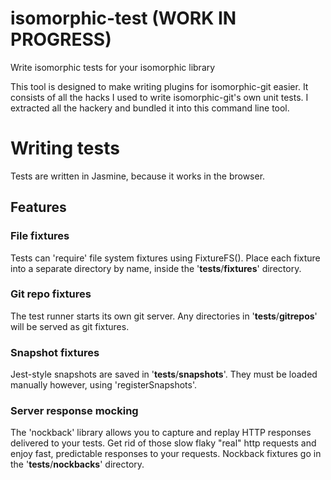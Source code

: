 # isomorphic-test (WORK IN PROGRESS)
Write isomorphic tests for your isomorphic library

This tool is designed to make writing plugins for isomorphic-git easier.
It consists of all the hacks I used to write isomorphic-git's own unit tests.
I extracted all the hackery and bundled it into this command line tool.

# Writing tests

Tests are written in Jasmine, because it works in the browser.

## Features

### File fixtures

Tests can 'require' file system fixtures using FixtureFS().
Place each fixture into a separate directory by name, inside the '__tests__/__fixtures__' directory.
### Git repo fixtures

The test runner starts its own git server.
Any directories in '__tests__/__gitrepos__' will be served as git fixtures.

### Snapshot fixtures

Jest-style snapshots are saved in '__tests__/__snapshots__'.
They must be loaded manually however, using 'registerSnapshots'.

### Server response mocking

The 'nockback' library allows you to capture and replay HTTP responses delivered to your tests.
Get rid of those slow flaky "real" http requests and enjoy fast, predictable responses to your requests.
Nockback fixtures go in the '__tests__/__nockbacks__' directory.
